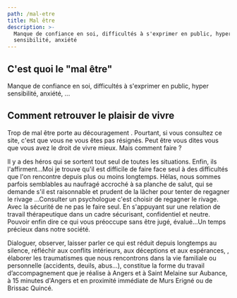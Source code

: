 ```yaml
---
path: /mal-etre
title: Mal être
description: >-
  Manque de confiance en soi, difficultés à s'exprimer en public, hyper
  sensibilité, anxiété
---
```

## C'est quoi le "mal être"

Manque de confiance en soi, difficultés à s'exprimer en public, hyper sensibilité, anxiété, ...

## Comment retrouver le plaisir de vivre

Trop de mal être porte au découragement . Pourtant, si vous consultez ce site, c'est que vous ne vous êtes pas résignés. Peut être  vous dites vous que vous avez le droit de vivre mieux. Mais comment faire ? 

Il y a des héros qui se sortent tout seul de toutes les situations. Enfin, ils l'affirment...Moi je trouve qu'il est difficile de faire face seul à des difficultés que l'on rencontre depuis plus ou moins longtemps. Hélas, nous sommes parfois semblables au naufragé accroché à sa planche de salut,  qui se demande s'il est raisonnable et prudent de la lâcher pour tenter de regagner le rivage ...Consulter un psychologue c'est choisir de regagner le rivage. Avec la sécurité de ne pas le faire seul. En s'appuyant sur une relation de travail thérapeutique dans un cadre sécurisant, confidentiel et neutre. Pouvoir enfin dire ce qui vous préoccupe sans être jugé, évalué...Un temps précieux dans notre société.

Dialoguer, observer, laisser parler ce qui est réduit depuis longtemps au silence, réfléchir aux conflits intérieurs,  aux déceptions et aux espérances, , élaborer les traumatismes que nous rencontrons dans la vie familiale ou personnelle (accidents, deuils, abus...), constitue la forme du travail d’accompagnement que je réalise à Angers et à Saint Melaine sur Aubance, à 15 minutes d'Angers et en proximité immédiate de Murs Erigné ou de Brissac Quincé.
